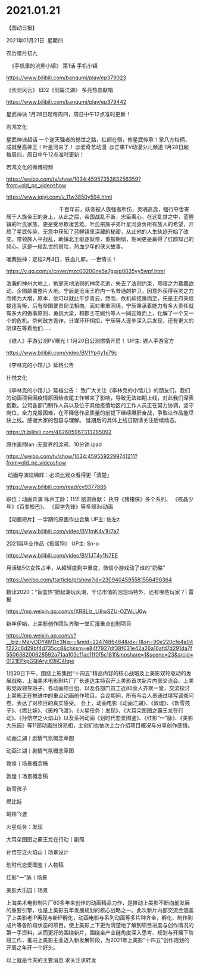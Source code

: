 ﻿#  2021.01.21


【国动日报】

2021年01月21日  星期四


农历腊月初九


  《手机里的浣熊小镇》 第1话 手机小镇

https://www.bilibili.com/bangumi/play/ep379023




《长剑风云》 ED2《剑震江湖》 多亮热血献唱

https://www.bilibili.com/bangumi/play/ep379442







星武神诀 1月28日起每周四，周日中午12点准时更新！


若鸿文化

星武神诀超话 一个逆天强者的撼世之路，红颜在侧，修星武传承！掌八方权柄，成就至高神王！叶星河来了！
@爱奇艺动漫  @芒果TV动漫少儿频道 1月28日起每周四，周日中午12点准时更新！

若鸿文化的微博视频


https://weibo.com/tv/show/1034:4595735363256359?from=old_pc_videoshow                   


https://www.iqiyi.com/v_11w3850y594.html

                                    千百年前，妖帝被人族强者所伤，灵魂逃逸，强行夺舍寄居于人族帝王的身上，从此之后，帝国战乱不断，忠臣离心。在这乱世之中，蓝鲤镇的叶氏家族，更是受尽欺凌苦难。叶氏宗族子弟叶星河身负所有族人的希望，开启了星武传承，无意中获知了蓝鲤镇里深藏的秘密，从此他的人生轨迹开始了改变。带领族人平战乱，助镇北王驱逐妖帝，重振朝纲，期间更是赢得了红颜知己的倾心。这是一段乱世的冒险，热血少年的侠义故事。

唯我独神：定档2月4日，铁血儿郎，一世情长！


https://v.qq.com/x/cover/mzc00200ne5e7gg/p0035yy5wpf.html




浩瀚的神州大地上，执掌天地法则的神灵老逝，失去了法则约束，黑暗之力蠢蠢欲动，企图颠覆整片大地。宁辰是沧澜王府内一名普通的护卫，因意外获得吞灵之力而修为大增，原本，他可以就此平步青云，然而，危机却接踵而至，先是王府亲信接连背叛，后有帝国要员倒戈相向。面对重重困境，宁辰秉承着能力有多大责任就有多大的做事原则，勇挑大梁，和郡主花婉约等人一同迎难而上，化解了一个又一个的危机。奈何敌方诡诈，计谋环环相扣，宁辰等人逐步深入后发现，还有更大的阴谋在等着他们……

《镖人》手游公测PV曝光！1月20日公测燃情开启！ UP主: 镖人手游官方

https://www.bilibili.com/video/BV1Yp4y1x79c




《李林克的小馆儿》延档公告


什悦文化

《李林克的小馆儿》延档公告：
致广大关注《李林克的小馆儿》的朋友们，我们的动画项目因疫情原因给收尾工作带来了影响，导致无法如期上线，对此我们深表抱歉。公司各部门制作人员以及位于其他疫情地区的工作人员正在努力协调，坚守岗位，全力克服困难，在不降低作品质量的前提下继续爆肝奋战，争取让作品能尽快上线。感谢大家的包容与理解。
延期后的具体上线日期请关注后续动态。

https://t.bilibili.com/482605967313285092

原作画师lan :无营养的涂鸦，10分钟.ipad

https://weibo.com/tv/show/1034:4595592299741211?from=old_pc_videoshow




 动画导演陆锦辉：必须比观众看得更「清楚」

https://www.bilibili.com/read/cv9377885


职位：动画异演
咏声工龄：11华
脑洞贡献：
执导《猪猪侠》多个系列、
《核晶少年》《百变校巴》、
《超学先锋》等多部3d动画




【动画短片】一学期的原画作业合集 UP主: 佐左z

https://www.bilibili.com/video/BV1mK4y1H7a7




2021届毕业作品《捣蛋狗》 UP主: Sn-o

https://www.bilibili.com/video/BV1JT4y1N7EE







月活破5亿女性占半，从超轻度到中重度，微信小游戏动了谁的“奶酪”

https://weibo.com/ttarticle/p/show?id=2309404595581556490364


数读2020：“盲盒热”掀起潮玩风潮，千亿市值的泡泡玛特外，还有哪些玩家？| 雷报

https://mp.weixin.qq.com/s/XRBLlz_Ll8wSZU-OZWLU6w

新年伊始，上美影创作团队齐聚一堂汇报重点创制项目

https://mp.weixin.qq.com/s?__biz=MzIyODY4MDc3Ng==&mid=2247486464&idx=1&sn=90e220cfe4a04f222c6d29bf4d735cc8&chksm=e84f7927df38f031e42a26a16afd7d291da7f550638200628592a71aa103cf1ac11f0f5c181f&mpshare=1&scene=23&srcid=0121EPkpGQIAryiK9liC4hpe

1月20日下午，围绕上影集团“十四五”精品内容的核心战略及上美影双轮驱动的发展战略，上海美术电影制片厂厂长速达主持召开上美影首次新片内部交流会。上美影党政领导班子、各动画项目组、以及各部门员工近80余人齐聚一堂，交流探讨上美影正在推进中的重点动画创作项目。会议期间，所有与会人员通过填写调查问卷，表达了对项目的真实感受。
会上，动画电影《动画江湖》、《敦煌》、《新雪孩子》、《燃比娃》、《斑羚飞渡》、《火星任务：发现》、《大耳朵图图之霸王龙在行动》、《孙悟空之火焰山》以及系列动画《划时代恋爱图鉴》、《红影“一”脉》、《美影大乐园》等11部动画纷纷亮相，主创们也依次上台介绍项目概况与分享创作感悟。







动画江湖丨剧情气氛概念草图

动画江湖丨剧情气氛概念草图

敦煌丨场景概念稿

敦煌丨场景概念稿

新雪孩子

燃比娃

斑羚飞渡




火星任务：发现




大耳朵图图之霸王龙在行动丨剧照

孙悟空之火焰山丨场景设计

划时代恋爱图鉴丨人物稿

红影“一”脉丨场景




美影大乐园丨场景




上海美术电影制片厂60多年来创作的动画精品力作，是推动上美影不断向前发展的重要引擎，也是上美影五年发展规划的核心战略之一。此次新片内部交流会涵盖了上美影老IP再现与新IP孵化，动画电影与系列动画等多片种齐全，孵化、制作到成片等各阶段状态的项目，使上美影上下更为清楚地了解到项目进度与创作情况的第一手资料，从而更好的围绕新片，围绕全产业链角度深入思考、规划与开展下阶段工作，推进上美影主业迈入新发展阶段，为2021年上美影“十四五”创作规划的开局之年开一个好头。







以上就是今天的主要消息
求关注求转发
















